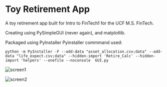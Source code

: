 # Toy Retirement App

A toy retirement app built for Intro to FinTech1 for the UCF M.S. FinTech. 

Creating using PySimpleGUI (never again), and matplotlib.

Packaged using PyInstaller
Pyinstaller commmand used:

```python -m PyInstaller -F --add-data "asset_allocation.csv;data" --add-data "life_expect.csv;data" --hidden-import 'Retire_Calc' --hidden-import 'helpers' --onefile --noconsole  GUI.py```


![screen1](screen1.jpeg)

![screen2](screen2.jpeg)
